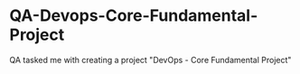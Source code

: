 # QA-Devops-Core-Fundamental-Project
QA tasked me with creating a project "DevOps - Core Fundamental Project"
